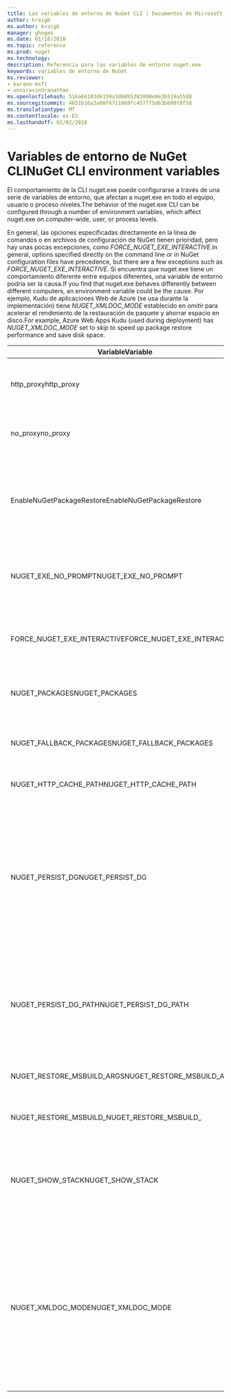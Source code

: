 ```yaml
---
title: Las variables de entorno de NuGet CLI | Documentos de Microsoft
author: kraigb
ms.author: kraigb
manager: ghogen
ms.date: 01/18/2018
ms.topic: reference
ms.prod: nuget
ms.technology: 
description: Referencia para las variables de entorno nuget.exe
keywords: variables de entorno de NuGet
ms.reviewer:
- karann-msft
- unniravindranathan
ms.openlocfilehash: 516a66103d6159a3d68b5383090e8e3b519a5588
ms.sourcegitcommit: 4651b16a3a08f6711669fc4577f5d63b600f8f58
ms.translationtype: MT
ms.contentlocale: es-ES
ms.lasthandoff: 02/02/2018
---
```

# <a name="nuget-cli-environment-variables"></a><span data-ttu-id="fc1d7-104">Variables de entorno de NuGet CLI</span><span class="sxs-lookup"><span data-stu-id="fc1d7-104">NuGet CLI environment variables</span></span>

<span data-ttu-id="fc1d7-105">El comportamiento de la CLI nuget.exe puede configurarse a través de una serie de variables de entorno, que afectan a nuget.exe en todo el equipo, usuario o proceso niveles.</span><span class="sxs-lookup"><span data-stu-id="fc1d7-105">The behavior of the nuget.exe CLI can be configured through a number of environment variables, which affect nuget.exe on computer-wide, user, or process levels.</span></span>

<span data-ttu-id="fc1d7-106">En general, las opciones especificadas directamente en la línea de comandos o en archivos de configuración de NuGet tienen prioridad, pero hay unas pocas excepciones, como *FORCE_NUGET_EXE_INTERACTIVE*.</span><span class="sxs-lookup"><span data-stu-id="fc1d7-106">In general, options specified directly on the command line or in NuGet configuration files have precedence, but there are a few exceptions such as *FORCE_NUGET_EXE_INTERACTIVE*.</span></span> <span data-ttu-id="fc1d7-107">Si encuentra que nuget.exe tiene un comportamiento diferente entre equipos diferentes, una variable de entorno podría ser la causa.</span><span class="sxs-lookup"><span data-stu-id="fc1d7-107">If you find that nuget.exe behaves differently between different computers, an environment variable could be the cause.</span></span> <span data-ttu-id="fc1d7-108">Por ejemplo, Kudu de aplicaciones Web de Azure (se usa durante la implementación) tiene *NUGET_XMLDOC_MODE* establecido en *omitir* para acelerar el rendimiento de la restauración de paquete y ahorrar espacio en disco.</span><span class="sxs-lookup"><span data-stu-id="fc1d7-108">For example, Azure Web Apps Kudu (used during deployment) has *NUGET_XMLDOC_MODE* set to *skip* to speed up package restore performance and save disk space.</span></span>

| <span data-ttu-id="fc1d7-109">Variable</span><span class="sxs-lookup"><span data-stu-id="fc1d7-109">Variable</span></span> | <span data-ttu-id="fc1d7-110">Descripción</span><span class="sxs-lookup"><span data-stu-id="fc1d7-110">Description</span></span> | <span data-ttu-id="fc1d7-111">Comentarios</span><span class="sxs-lookup"><span data-stu-id="fc1d7-111">Remarks</span></span> |
| --- | --- | --- |
| <span data-ttu-id="fc1d7-112">http_proxy</span><span class="sxs-lookup"><span data-stu-id="fc1d7-112">http_proxy</span></span> | <span data-ttu-id="fc1d7-113">Proxy de HTTP que se utiliza para operaciones HTTP de NuGet.</span><span class="sxs-lookup"><span data-stu-id="fc1d7-113">Http proxy used for NuGet HTTP operations.</span></span> | <span data-ttu-id="fc1d7-114">Esto se especificarían como `http://<username>:<password>@proxy.com`.</span><span class="sxs-lookup"><span data-stu-id="fc1d7-114">This would be specified as `http://<username>:<password>@proxy.com`.</span></span> |
| <span data-ttu-id="fc1d7-115">no_proxy</span><span class="sxs-lookup"><span data-stu-id="fc1d7-115">no_proxy</span></span> | <span data-ttu-id="fc1d7-116">Configura los dominios se omitirá del uso de proxy.</span><span class="sxs-lookup"><span data-stu-id="fc1d7-116">Configures domains to bypass from using proxy.</span></span> | <span data-ttu-id="fc1d7-117">Especificar como dominios separados por coma (,).</span><span class="sxs-lookup"><span data-stu-id="fc1d7-117">Specified as domains separated by comma (,).</span></span> |
| <span data-ttu-id="fc1d7-118">EnableNuGetPackageRestore</span><span class="sxs-lookup"><span data-stu-id="fc1d7-118">EnableNuGetPackageRestore</span></span> | <span data-ttu-id="fc1d7-119">Marca si NuGet implícitamente debe conceder consentimiento si es necesaria por el paquete en la restauración.</span><span class="sxs-lookup"><span data-stu-id="fc1d7-119">Flag for if NuGet should implicitly grant consent if that's required by package on restore.</span></span> | <span data-ttu-id="fc1d7-120">Se especifica la marca especificada</span><span class="sxs-lookup"><span data-stu-id="fc1d7-120">Specified flag is specified</span></span> | <span data-ttu-id="fc1d7-121">como *true* o *1*, cualquier otro valor que se tratan como marca no establecido.</span><span class="sxs-lookup"><span data-stu-id="fc1d7-121">as *true* or *1*, any other value treated as flag not set.</span></span> |
| <span data-ttu-id="fc1d7-122">NUGET_EXE_NO_PROMPT</span><span class="sxs-lookup"><span data-stu-id="fc1d7-122">NUGET_EXE_NO_PROMPT</span></span> | <span data-ttu-id="fc1d7-123">Impide que el archivo ejecutable para solicitar las credenciales.</span><span class="sxs-lookup"><span data-stu-id="fc1d7-123">Prevents the exe for prompting for credentials.</span></span>| <span data-ttu-id="fc1d7-124">Cualquier valor excepto una cadena nula o vacía se tratará como esta marca conjunto/true.</span><span class="sxs-lookup"><span data-stu-id="fc1d7-124">Any value except null or empty string will be treated as this flag set/true.</span></span> |
<span data-ttu-id="fc1d7-125">FORCE_NUGET_EXE_INTERACTIVE</span><span class="sxs-lookup"><span data-stu-id="fc1d7-125">FORCE_NUGET_EXE_INTERACTIVE</span></span> | <span data-ttu-id="fc1d7-126">Variable de entorno global para forzar el modo interactivo.</span><span class="sxs-lookup"><span data-stu-id="fc1d7-126">Global environment variable to force interactive mode.</span></span> | <span data-ttu-id="fc1d7-127">Cualquier valor excepto una cadena nula o vacía se tratará como esta marca conjunto/true.</span><span class="sxs-lookup"><span data-stu-id="fc1d7-127">Any value except null or empty string will be treated as this flag set/true.</span></span> |
| <span data-ttu-id="fc1d7-128">NUGET_PACKAGES</span><span class="sxs-lookup"><span data-stu-id="fc1d7-128">NUGET_PACKAGES</span></span> | <span data-ttu-id="fc1d7-129">Ruta de acceso donde se almacenan / en caché paquetes.</span><span class="sxs-lookup"><span data-stu-id="fc1d7-129">Path to where packages are stored / cached.</span></span> | <span data-ttu-id="fc1d7-130">Especificar como ruta de acceso absoluta.</span><span class="sxs-lookup"><span data-stu-id="fc1d7-130">Specified as absolute path.</span></span> |
| <span data-ttu-id="fc1d7-131">NUGET_FALLBACK_PACKAGES</span><span class="sxs-lookup"><span data-stu-id="fc1d7-131">NUGET_FALLBACK_PACKAGES</span></span> | <span data-ttu-id="fc1d7-132">Carpetas de paquetes de reserva global.</span><span class="sxs-lookup"><span data-stu-id="fc1d7-132">Global fallback packages folders.</span></span> | <span data-ttu-id="fc1d7-133">Rutas de acceso de carpeta absoluto separados por punto y coma (;).</span><span class="sxs-lookup"><span data-stu-id="fc1d7-133">Absolute folder paths separated by semicolon (;).</span></span> |
| <span data-ttu-id="fc1d7-134">NUGET_HTTP_CACHE_PATH</span><span class="sxs-lookup"><span data-stu-id="fc1d7-134">NUGET_HTTP_CACHE_PATH</span></span> | <span data-ttu-id="fc1d7-135">Carpeta de caché HTTP.</span><span class="sxs-lookup"><span data-stu-id="fc1d7-135">HTTP cache folder.</span></span> | <span data-ttu-id="fc1d7-136">Especificar como ruta de acceso absoluta.</span><span class="sxs-lookup"><span data-stu-id="fc1d7-136">Specified as absolute path.</span></span> |
| <span data-ttu-id="fc1d7-137">NUGET_PERSIST_DG</span><span class="sxs-lookup"><span data-stu-id="fc1d7-137">NUGET_PERSIST_DG</span></span> | <span data-ttu-id="fc1d7-138">Marca que indica si se deben almacenar los archivos de grupo de distribución (los datos recopilados de MSBuild).</span><span class="sxs-lookup"><span data-stu-id="fc1d7-138">Flag indicating if dg files (data collected from MSBuild) should be persisted.</span></span> | <span data-ttu-id="fc1d7-139">Especificado como *true* o *false* (valor predeterminado), si no establece NUGET_PERSIST_DG_PATH se almacenará en el directorio temporal (carpeta de NuGetScratch en el directorio temporal de entorno actual).</span><span class="sxs-lookup"><span data-stu-id="fc1d7-139">Specified as *true* or *false* (default), if NUGET_PERSIST_DG_PATH not set will be stored to temporary directory (NuGetScratch folder in current environment temp directory).</span></span> |
| <span data-ttu-id="fc1d7-140">NUGET_PERSIST_DG_PATH</span><span class="sxs-lookup"><span data-stu-id="fc1d7-140">NUGET_PERSIST_DG_PATH</span></span> | <span data-ttu-id="fc1d7-141">Ruta de acceso para conservar los archivos de grupo de distribución.</span><span class="sxs-lookup"><span data-stu-id="fc1d7-141">Path to persist dg files.</span></span> | <span data-ttu-id="fc1d7-142">Especificado como ruta de acceso absoluta, esta opción es utiliza únicamente cuando *NUGET_PERSIST_DG* está establecido en true.</span><span class="sxs-lookup"><span data-stu-id="fc1d7-142">Specified as absolute path, this option is only used when *NUGET_PERSIST_DG* is set to true.</span></span> |
| <span data-ttu-id="fc1d7-143">NUGET_RESTORE_MSBUILD_ARGS</span><span class="sxs-lookup"><span data-stu-id="fc1d7-143">NUGET_RESTORE_MSBUILD_ARGS</span></span> | <span data-ttu-id="fc1d7-144">Establece los argumentos de MSBuild adicionales.</span><span class="sxs-lookup"><span data-stu-id="fc1d7-144">Sets additional MSBuild arguments.</span></span> |
| <span data-ttu-id="fc1d7-145">NUGET_RESTORE_MSBUILD_</span><span class="sxs-lookup"><span data-stu-id="fc1d7-145">NUGET_RESTORE_MSBUILD_</span></span>| <span data-ttu-id="fc1d7-146">Nivel de detalle</span><span class="sxs-lookup"><span data-stu-id="fc1d7-146">Verbosity</span></span> |<span data-ttu-id="fc1d7-147">Establece el nivel de detalle del registro de MSBuild.</span><span class="sxs-lookup"><span data-stu-id="fc1d7-147">Sets the MSBuild log verbosity.</span></span> | <span data-ttu-id="fc1d7-148">Valor predeterminado es *silencioso* ("/ v: q").</span><span class="sxs-lookup"><span data-stu-id="fc1d7-148">Default is *quiet* ("/v:q").</span></span> <span data-ttu-id="fc1d7-149">Los valores posibles *q [uiet]*, *m [inimal]*, *n [ormal]*, *d. [detallado]*, y *diag [nostic]*.</span><span class="sxs-lookup"><span data-stu-id="fc1d7-149">Possible values *q[uiet]*, *m[inimal]*, *n[ormal]*, *d[etailed]*, and *diag[nostic]*.</span></span> |
| <span data-ttu-id="fc1d7-150">NUGET_SHOW_STACK</span><span class="sxs-lookup"><span data-stu-id="fc1d7-150">NUGET_SHOW_STACK</span></span> | <span data-ttu-id="fc1d7-151">Determina si la excepción completa (incluido el seguimiento de la pila) se debe mostrar al usuario.</span><span class="sxs-lookup"><span data-stu-id="fc1d7-151">Determines whether the full exception (including stack trace) should be displayed to the user.</span></span> | <span data-ttu-id="fc1d7-152">Especificado como *true* o *false* (valor predeterminado).</span><span class="sxs-lookup"><span data-stu-id="fc1d7-152">Specified as *true* or *false* (default).</span></span> |
| <span data-ttu-id="fc1d7-153">NUGET_XMLDOC_MODE</span><span class="sxs-lookup"><span data-stu-id="fc1d7-153">NUGET_XMLDOC_MODE</span></span> | <span data-ttu-id="fc1d7-154">Determina cómo debe controlarse la extracción de archivos de documentación de XML de ensamblados.</span><span class="sxs-lookup"><span data-stu-id="fc1d7-154">Determines how assemblies XML documentation file extraction should be handled.</span></span> | <span data-ttu-id="fc1d7-155">Los modos compatibles son *omitir* (no extraiga los archivos de documentación XML), *comprimir* (almacenar archivos de documento XML como un archivo zip) o *ninguno* (valor predeterminado, tratar los archivos de documento XML como normal archivos).</span><span class="sxs-lookup"><span data-stu-id="fc1d7-155">Supported modes are *skip* (do not extract XML documentation files), *compress* (store XML doc files as a zip archive) or *none* (default, treat XML doc files as regular files).</span></span> |
